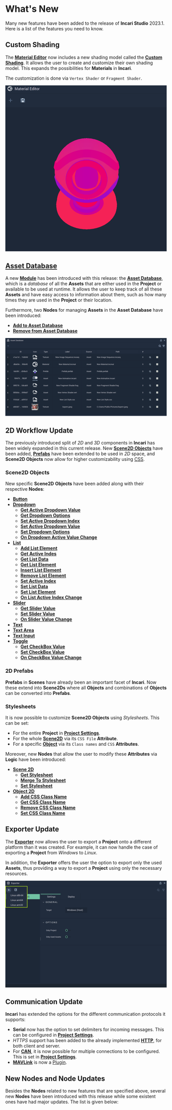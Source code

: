 # What's New

Many new features have been added to the release of **Incari Studio** 2023.1. Here is a list of the features you need to know.

## Custom Shading

The [**Material Editor**](../modules/material-editor/README.md) now includes a new shading model called the [**Custom Shading**](../modules/material-editor/customshadingmodel.md). It allows the user to create and customize their own shading model. This expands the possibilities for **Materials** in **Incari**. 

The customization is done via `Vertex Shader` or `Fragment Shader`. 

![Custom Shading Example.](../.gitbook/assets/customshadingmodel.gif)

## [Asset Database](../modules/asset-database.md)

A new [**Module**](../modules/overview.md) has been introduced with this release: the [**Asset Database**](../modules/asset-database.md), which is a *database* of all the **Assets** that are either used in the **Project** or available to be used at runtime. It allows the user to keep track of all these **Assets** and have easy access to information about them, such as how many times they are used in the **Project** or their location.

Furthermore, two **Nodes** for managing **Assets** in the **Asset Database** have been introduced:

* [**Add to Asset Database**](../toolbox/incari/asset/add-to-asset-database.md)
* [**Remove from Asset Database**](../toolbox/incari/asset/remove-from-asset-database.md)

![The Asset Database.](../.gitbook/assets/asset-db1.png)


## 2D Workflow Update

The previously introduced split of *2D* and *3D* components in **Incari** has been widely expanded in this current release. New [**Scene2D Objects**](#scene2d-objects) have been added, [**Prefabs**](#2d-prefabs) have been extended to be used in *2D* space, and **Scene2D Objects**  now allow for higher customizability using [CSS](#stylesheets).


### Scene2D Objects

New specific **Scene2D** **Objects** have been added along with their respective **Nodes**:

* [**Button**](../objects-and-types/scene2d-objects/gui/button.md)
* [**Dropdown**](../objects-and-types/scene2d-objects/gui/dropdown.md)
  * [**Get Active Dropdown Value**]()
  * [**Get Dropdown Options**]()
  * [**Set Active Dropdown Index**]()
  * [**Set Active Dropdown Value**]()
  * [**Set Dropdown Options**]()
  * [**On Dropdown Active Value Change**]()
* [**List**](../objects-and-types/scene2d-objects/gui/list.md)
  * [**Add List Element**]()
  * [**Get Active Indes**]()
  * [**Get List Data**]()
  * [**Get List Element**]()
  * [**Insert List Element**]()
  * [**Remove List Element**]()
  * [**Set Active Index**]()
  * [**Set List Data**]()
  * [**Set List Element**]()
  * [**On List Active Index Change**]()
* [**Slider**](../objects-and-types/scene2d-objects/gui/slider.md)
  * [**Get Slider Value**]()
  * [**Set Slider Value**]()
  * [**On Slider Value Change**]()
* [**Text**](../objects-and-types/scene2d-objects/gui/text.md)
* [**Text Area**](../objects-and-types/scene2d-objects/gui/textarea.md)
* [**Text Input**](../objects-and-types/scene2d-objects/gui/textinput.md)
* [**Toggle**](../objects-and-types/scene2d-objects/gui/toggle.md)
  * [**Get CheckBox Value**]()
  * [**Set CheckBox Value**]()
  * [**On CheckBox Value Change**]()

### 2D Prefabs


**Prefabs** in **Scenes** have already been an important facet of **Incari**. Now these extend into **Scene2Ds** where all **Objects** and combinations of **Objects** can be converted into **Prefabs**.

### Stylesheets

It is now possible to customize **Scene2D Objects** using *Stylesheets*. This can be set:

* For the entire **Project** in [**Project Settings**](../modules/project-settings/style.md).
* For the whole [**Scene2D**](../objects-and-types/project-objects/scene2d.md) via its `CSS File` **Attribute**.
* For a specific [**Object**](../objects-and-types/scene2d-objects/README.md) via its `Class names` and `CSS` **Attributes**.

Moreover, new **Nodes** that allow the user to modify these **Attributes** via **Logic** have been introduced:

* [**Scene 2D**](../toolbox/incari/scene2d/README.md)
  * [**Get Stylesheet**](../toolbox/incari/scene2d/getstylesheet.md)
  * [**Merge To Stylesheet**](../toolbox/incari/scene2d/mergetostylesheet.md)
  * [**Set Stylesheet**](../toolbox/incari/scene2d/setstylesheet.md)
* [**Object 2D**](../toolbox/incari/object2d/README.md)
  * [**Add CSS Class Name**](../toolbox/incari/object2d/addcssclassname.md)
  * [**Get CSS Class Name**](../toolbox/incari/object2d/getcssclassnames.md)
  * [**Remove CSS Class Name**](../toolbox/incari/object2d/removecssclassname.md)
  * [**Set CSS Class Name**](../toolbox/incari/object2d/setcssclassnames.md) 



## Exporter Update

The [**Exporter**](../modules/exporter.md) now allows the user to export a **Project** onto a different platform than it was created. For example, it can now handle the case of exporting a **Project** from *Windows* to *Linux*. 

In addition, the **Exporter** offers the user the option to export only the used **Assets**, thus providing a way to export a **Project** using only the necessary resources. 

![The Exporter updated.](../.gitbook/assets/exporterimage5update.png)

## Communication Update

**Incari** has extended the options for the different communication protocols it supports:

* **Serial** now has the option to set delimiters for incoming messages. This can be configured in [**Project Settings**](../modules/project-settings/serial.md).
* *HTTPS* support has been added to the already implemented [**HTTP**](../toolbox/communication/http/README.md), for both client and server.
* For [**CAN**](../toolbox/communication/can/README.md), it is now possible for multiple connections to be configured. This is set in [**Project Settings**](../modules/project-settings/CAN.md).
* [**MAVLink**](../toolbox/communication/mavlink/README.md) is now a [Plugin](../modules/plugins/communication/mavlinkmanager.md).


## **New Nodes and Node Updates**

Besides the **Nodes** related to new features that are specified above, several new **Nodes** have been introduced with this release while some existent ones have had major updates. The list is given below:
